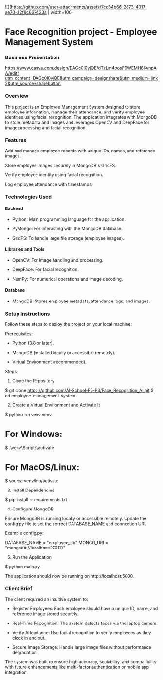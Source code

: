 ![](https://github.com/user-attachments/assets/7cd34b66-2873-4017-ae70-32f8c667423a | width=100)

# Face Recognition project - Employee Management System

### Business Presentation

https://www.canva.com/design/DAGc0I0yjQE/dTzLm4posF9WEMH86vnpAA/edit?utm_content=DAGc0I0yjQE&utm_campaign=designshare&utm_medium=link2&utm_source=sharebutton

### Overview

This project is an Employee Management System designed to store employee information, manage their attendance, and verify employee identities using facial recognition. The application integrates with MongoDB to store metadata and images and leverages OpenCV and DeepFace for image processing and facial recognition.

### Features

Add and manage employee records with unique IDs, names, and reference images.

Store employee images securely in MongoDB's GridFS.

Verify employee identity using facial recognition.

Log employee attendance with timestamps.

### Technologies Used

#### Backend

- Python: Main programming language for the application.

- PyMongo: For interacting with the MongoDB database.

- GridFS: To handle large file storage (employee images).

#### Libraries and Tools

- OpenCV: For image handling and processing.

- DeepFace: For facial recognition.

- NumPy: For numerical operations and image decoding.

#### Database

- MongoDB: Stores employee metadata, attendance logs, and images.

### Setup Instructions

Follow these steps to deploy the project on your local machine:

Prerequisites:

- Python (3.8 or later).

- MongoDB (installed locally or accessible remotely).

- Virtual Environment (recommended).

Steps: 

1. Clone the Repository

$ git clone https://github.com/AI-School-F5-P3/Face_Recognition_AI.git
$ cd employee-management-system

2. Create a Virtual Environment and Activate It

$ python -m venv venv
# For Windows:
$ .\venv\Scripts\activate
# For MacOS/Linux:
$ source venv/bin/activate

3. Install Dependencies

$ pip install -r requirements.txt

4. Configure MongoDB

Ensure MongoDB is running locally or accessible remotely. Update the config.py file to set the correct DATABASE_NAME and connection URI.

Example config.py:

DATABASE_NAME = "employee_db"
MONGO_URI = "mongodb://localhost:27017/"

5. Run the Application

$ python main.py

The application should now be running on http://localhost:5000.

### Client Brief

The client required an intuitive system to:

- Register Employees: Each employee should have a unique ID, name, and reference image stored securely.
  
- Real-Time Recognition: The system detects faces via the laptop camera.

- Verify Attendance: Use facial recognition to verify employees as they clock in and out.

- Secure Image Storage: Handle large image files without performance degradation.

The system was built to ensure high accuracy, scalability, and compatibility with future enhancements like multi-factor authentication or mobile app integration.


